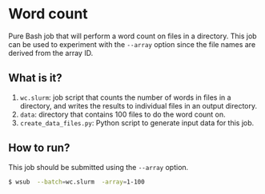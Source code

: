 # Word count

Pure Bash job that will perform a word count on files in a directory.
This job can be used to experiment with the `--array` option since
the file names are derived from the array ID.


## What is it?

1. `wc.slurm`: job script that counts the number of words in files
   in a directory, and writes the results to individual files in an
   output directory.
1. `data`: directory that contains 100 files to do the word count on.
1. `create_data_files.py`: Python script to generate input data for
   this job.


## How to run?

This job should be submitted using the `--array` option.
```bash
$ wsub  --batch=wc.slurm  -array=1-100
```
